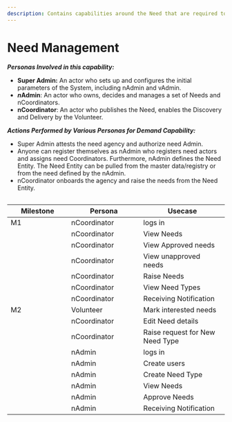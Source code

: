 ```yaml
---
description: Contains capabilities around the Need that are required to be fulfilled
---
```


# Need Management

_**Personas Involved in this capability:**_

* **Super Admin:** An actor who sets up and configures the initial parameters of the System, including nAdmin and vAdmin.&#x20;
* _**n**_**Admin**: An actor who owns, decides and manages a set of Needs and nCoordinators.&#x20;
* **nCoordinator**: An actor who publishes the Need, enables the Discovery and Delivery by the Volunteer.&#x20;

_**Actions Performed by Various Personas for Demand Capability:**_

* Super Admin attests the need agency and authorize need Admin.&#x20;
* Anyone can register themselves as nAdmin who registers need actors and assigns need Coordinators. Furthermore, nAdmin defines the Need Entity. The Need Entity can be pulled from the master data/registry or from the need defined by the nAdmin.&#x20;
* nCoordinator onboards the agency and raise the needs from the Need Entity.&#x20;

<figure><img src="https://lh6.googleusercontent.com/u15zqOrpoTmPl9pWpRqZ0aBaAGpiXrvh4sLqO-m_ddM4o0W0d6afTBXmR1Qf3pDLnPqHW5C6jymBMsdAGZ2aQjQeQE2mSd2ORf9IgdW6bojQN7-EZohcMvH0nM3wu7hz7m7RHqYwFFIZy02PfR8Q3GMg6F6xfMa0QDrIFHDjAONraHQLMZe7Sim7" alt=""><figcaption></figcaption></figure>



<table><thead><tr><th width="124.33333333333334">Milestone</th><th width="151">Persona</th><th>Usecase</th></tr></thead><tbody><tr><td>M1</td><td>nCoordinator</td><td>logs in</td></tr><tr><td></td><td>nCoordinator</td><td>View Needs</td></tr><tr><td></td><td>nCoordinator</td><td>View Approved needs</td></tr><tr><td></td><td>nCoordinator</td><td>View unapproved needs</td></tr><tr><td></td><td>nCoordinator</td><td>Raise Needs</td></tr><tr><td></td><td>nCoordinator</td><td>View Need Types</td></tr><tr><td></td><td>nCoordinator</td><td>Receiving Notification</td></tr><tr><td>M2</td><td>Volunteer</td><td>Mark interested needs</td></tr><tr><td></td><td>nCoordinator</td><td>Edit Need details</td></tr><tr><td></td><td>nCoordinator</td><td>Raise request for New Need Type</td></tr><tr><td></td><td>nAdmin</td><td>logs in</td></tr><tr><td></td><td>nAdmin</td><td>Create users</td></tr><tr><td></td><td>nAdmin</td><td>Create Need Type</td></tr><tr><td></td><td>nAdmin</td><td>View Needs</td></tr><tr><td></td><td>nAdmin</td><td>Approve Needs</td></tr><tr><td></td><td>nAdmin</td><td>Receiving Notification</td></tr></tbody></table>
